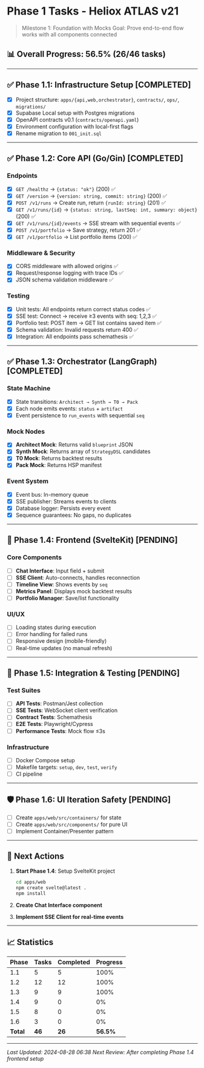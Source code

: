 # Phase 1 Tasks - Heliox ATLAS v21

> Milestone 1: Foundation with Mocks
> Goal: Prove end-to-end flow works with all components connected

## 📊 Overall Progress: 56.5% (26/46 tasks)

---

## ✅ Phase 1.1: Infrastructure Setup [COMPLETED]
- [x] Project structure: `apps/{api,web,orchestrator}`, `contracts/`, `ops/`, `migrations/`
- [x] Supabase Local setup with Postgres migrations
- [x] OpenAPI contracts v0.1 (`contracts/openapi.yaml`)
- [x] Environment configuration with local-first flags
- [x] Rename migration to `001_init.sql`

---

## ✅ Phase 1.2: Core API (Go/Gin) [COMPLETED]

### Endpoints
- [x] `GET /healthz` → `{status: "ok"}` (200) ✅
- [x] `GET /version` → `{version: string, commit: string}` (200) ✅
- [x] `POST /v1/runs` → Create run, return `{runId: string}` (201) ✅
- [x] `GET /v1/runs/{id}` → `{status: string, lastSeq: int, summary: object}` (200) ✅
- [x] `GET /v1/runs/{id}/events` → SSE stream with sequential events ✅
- [x] `POST /v1/portfolio` → Save strategy, return 201 ✅
- [x] `GET /v1/portfolio` → List portfolio items (200) ✅

### Middleware & Security
- [x] CORS middleware with allowed origins ✅
- [x] Request/response logging with trace IDs ✅
- [x] JSON schema validation middleware ✅

### Testing
- [x] Unit tests: All endpoints return correct status codes ✅
- [x] SSE test: Connect → receive ≥3 events with seq: 1,2,3 ✅
- [x] Portfolio test: POST item → GET list contains saved item ✅
- [x] Schema validation: Invalid requests return 400 ✅
- [x] Integration: All endpoints pass schemathesis ✅

---

## ✅ Phase 1.3: Orchestrator (LangGraph) [COMPLETED]

### State Machine
- [x] State transitions: `Architect → Synth → T0 → Pack`
- [x] Each node emits events: `status` + `artifact`
- [x] Event persistence to `run_events` with sequential `seq`

### Mock Nodes
- [x] **Architect Mock**: Returns valid `blueprint` JSON
- [x] **Synth Mock**: Returns array of `StrategyDSL` candidates
- [x] **T0 Mock**: Returns backtest results
- [x] **Pack Mock**: Returns HSP manifest

### Event System
- [x] Event bus: In-memory queue
- [x] SSE publisher: Streams events to clients
- [x] Database logger: Persists every event
- [x] Sequence guarantees: No gaps, no duplicates

---

## 🎨 Phase 1.4: Frontend (SvelteKit) [PENDING]

### Core Components
- [ ] **Chat Interface**: Input field + submit
- [ ] **SSE Client**: Auto-connects, handles reconnection
- [ ] **Timeline View**: Shows events by `seq`
- [ ] **Metrics Panel**: Displays mock backtest results
- [ ] **Portfolio Manager**: Save/list functionality

### UI/UX
- [ ] Loading states during execution
- [ ] Error handling for failed runs
- [ ] Responsive design (mobile-friendly)
- [ ] Real-time updates (no manual refresh)

---

## 🧪 Phase 1.5: Integration & Testing [PENDING]

### Test Suites
- [ ] **API Tests**: Postman/Jest collection
- [ ] **SSE Tests**: WebSocket client verification
- [ ] **Contract Tests**: Schemathesis
- [ ] **E2E Tests**: Playwright/Cypress
- [ ] **Performance Tests**: Mock flow ≤3s

### Infrastructure
- [ ] Docker Compose setup
- [ ] Makefile targets: `setup`, `dev`, `test`, `verify`
- [ ] CI pipeline

---

## 🛡️ Phase 1.6: UI Iteration Safety [PENDING]

- [ ] Create `apps/web/src/containers/` for state
- [ ] Create `apps/web/src/components/` for pure UI
- [ ] Implement Container/Presenter pattern

---

## 🚀 Next Actions

1. **Start Phase 1.4**: Setup SvelteKit project
   ```bash
   cd apps/web
   npm create svelte@latest .
   npm install
   ```

2. **Create Chat Interface component**

3. **Implement SSE Client for real-time events**

---

## 📈 Statistics

| Phase | Tasks | Completed | Progress |
|-------|-------|-----------|----------|
| 1.1   | 5     | 5         | 100%     |
| 1.2   | 12    | 12        | 100%     |
| 1.3   | 9     | 9         | 100%     |
| 1.4   | 9     | 0         | 0%       |
| 1.5   | 8     | 0         | 0%       |
| 1.6   | 3     | 0         | 0%       |
| **Total** | **46** | **26** | **56.5%** |

---

*Last Updated: 2024-08-28 06:38*
*Next Review: After completing Phase 1.4 frontend setup*